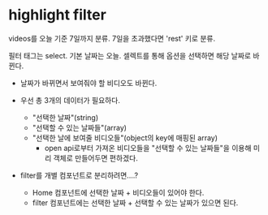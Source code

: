 # highlight filter

videos를 오늘 기준 7일까지 분류.
7일을 초과했다면 'rest' 키로 분류.

필터 태그는 select.
기본 날짜는 오늘.
셀렉트를 통해 옵션을 선택하면 해당 날짜로 바뀐다.
- 날짜가 바뀌면서 보여줘야 할 비디오도 바뀐다.
- 우선 총 3개의 데이터가 필요하다.
    - "선택한 날짜"(string)
    - "선택할 수 있는 날짜들"(array)
    - "선택한 날에 보여줄 비디오들"(object의 key에 매핑된 array)
        - open api로부터 가져온 비디오들을 "선택할 수 있는 날짜들"을 이용해 미리 객체로 만들어두면 편하겠다.

- filter를 개별 컴포넌트로 분리하려면....?
    - Home 컴포넌트에 선택한 날짜 + 비디오들이 있어야 한다.
    - filter 컴포넌트에는 선택한 날짜 + 선택할 수 있는 날짜가 있으면 된다.

